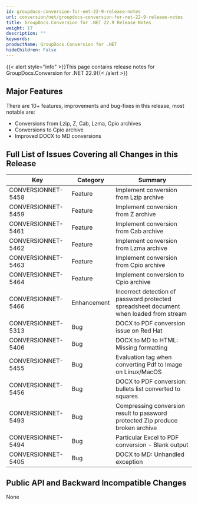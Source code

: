 ```yaml
---
id: groupdocs-conversion-for-net-22-9-release-notes
url: conversion/net/groupdocs-conversion-for-net-22-9-release-notes
title: GroupDocs.Conversion for .NET 22.9 Release Notes
weight: 17
description: ""
keywords: 
productName: GroupDocs.Conversion for .NET
hideChildren: False
---
```

{{< alert style="info" >}}This page contains release notes for GroupDocs.Conversion for .NET 22.9{{< /alert >}}

## Major Features

There are 10+ features, improvements and bug-fixes in this release, most notable are:

* Conversions from Lzip, Z, Cab, Lzma, Cpio archives
* Conversions to Cpio archive
* Improved DOCX to MD conversions

## Full List of Issues Covering all Changes in this Release

| Key | Category | Summary |
| --- | --- | --- |
| CONVERSIONNET-5458 | Feature | Implement conversion from Lzip archive |
| CONVERSIONNET-5459 | Feature | Implement conversion from Z archive |
| CONVERSIONNET-5461 | Feature | Implement conversion from Cab archive |
| CONVERSIONNET-5462 | Feature | Implement conversion from Lzma archive |
| CONVERSIONNET-5463 | Feature | Implement conversion from Cpio archive |
| CONVERSIONNET-5464 | Feature | Implement conversion to Cpio archive |
| CONVERSIONNET-5466 | Enhancement | Incorrect detection of password protected spreadsheet document when loaded from stream |
| CONVERSIONNET-5313 | Bug | DOCX to PDF conversion issue on Red Hat |
| CONVERSIONNET-5406 | Bug | DOCX to MD to HTML: Missing formatting |
| CONVERSIONNET-5455 | Bug | Evaluation tag when converting Pdf to Image on Linux/MacOS |
| CONVERSIONNET-5456 | Bug | DOCX to PDF conversion: bullets list converted to squares |
| CONVERSIONNET-5493 | Bug | Compressing conversion result to password protected Zip produce broken archive |
| CONVERSIONNET-5494 | Bug | Particular Excel to PDF conversion - Blank output |
| CONVERSIONNET-5405 | Bug | DOCX to MD: Unhandled exception |

## Public API and Backward Incompatible Changes

None